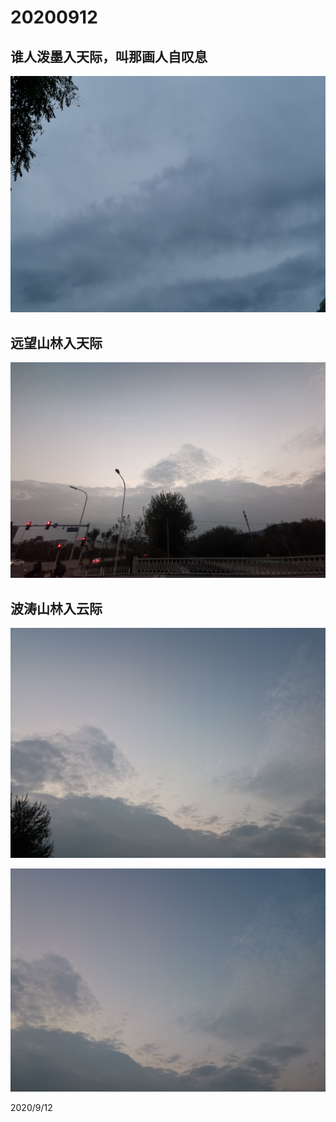 # 20200912

## 谁人泼墨入天际，叫那画人自叹息

![](../../../assets/001/IMG_20200912_055647.jpg)

## 远望山林入天际
![](../../../assets/001/2020091201.jpg)

## 波涛山林入云际
![](../../../assets/001/2020091202.jpg)

![](../../../assets/001/2020091203.jpg)


2020/9/12